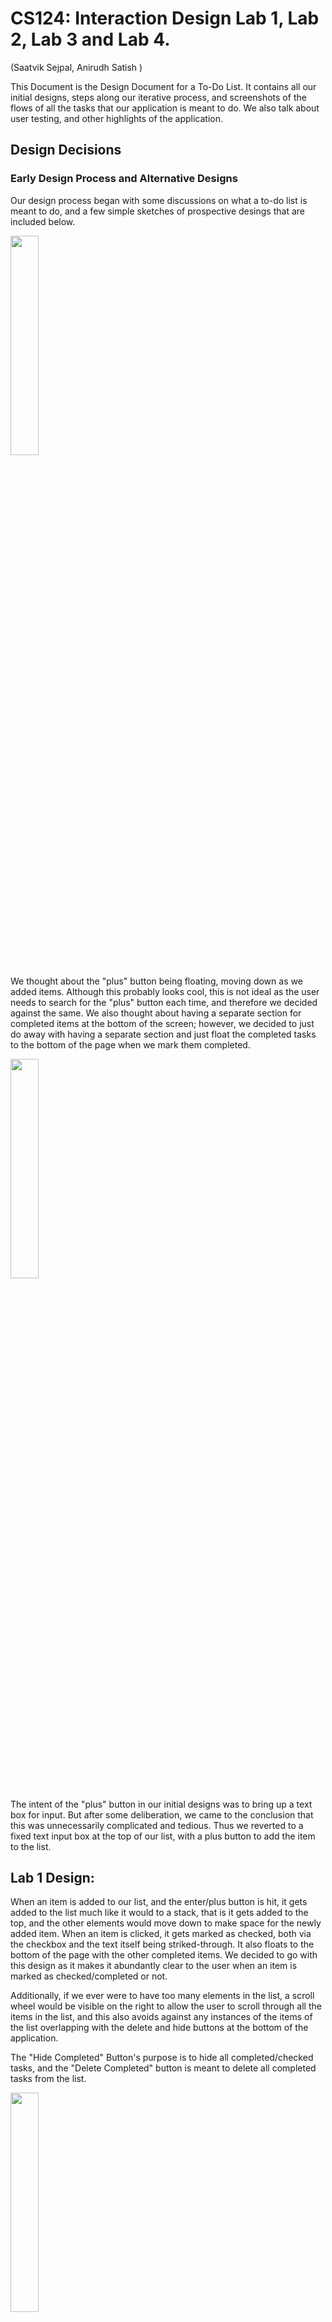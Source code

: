 
# CS124: Interaction Design Lab 1, Lab 2, Lab 3 and Lab 4.

(Saatvik Sejpal, Anirudh Satish
)


This Document is the Design Document for a To-Do List. It contains all our initial designs, steps along our iterative process,
and screenshots of the flows of all the tasks that our application is meant to do. We also talk about user testing, and other highlights of the application.


## Design Decisions

### Early Design Process and Alternative Designs
Our design process began with some discussions on what a to-do list is meant to do, and a few simple
sketches of prospective desings that are included below.


<img src='Screenshots/Page2.png' text-align='center' width=30%/>

We thought about the "plus" button being floating, moving down as we added items.
Although this probably looks cool, this is not ideal as the user needs to search for the "plus"
button each time, and therefore we decided against the same.
We also thought about having a separate section for completed items at the bottom of the screen; however, we decided
to just do away with having a separate section and just float the completed tasks to the bottom of the page when we mark them
completed.

<img src='Screenshots/Page3.png' text-align='center' width=30%/>

The intent of the "plus" button in our initial designs was to bring up a text box
for input. But after some deliberation, we came to the conclusion that this was unnecessarily
complicated and tedious. Thus we reverted to a fixed text input box at the top of our list,
with a plus button to add the item to the list.


## Lab 1 Design:

When an item is added to our list, and the enter/plus button is hit, it gets added to the list much like it would to a stack,
that is it gets added to the top, and the other elements would move down to make space for the newly
added item.
When an item is clicked, it gets marked as checked, both via the checkbox and the text itself being striked-through. It also floats to the bottom of the page with the other
completed items.
We decided to go with this design as it makes it abundantly clear to the user when an item is marked as checked/completed or not.

Additionally, if we ever were to have too many elements in the list, a scroll wheel would be visible on the right to allow the user to scroll through
all the items in the list, and this also avoids against any instances of the items of the list overlapping with the delete and hide buttons
at the bottom of the application.

The "Hide Completed" Button's purpose is to hide all completed/checked tasks, and the "Delete Completed" button is meant
to delete all completed tasks from the list.

<img src='Screenshots/Page4.png' text-align='center' width=30%/>


## Lab 2 Design (changes in Lab2 React implementation):

### List items, completed and uncompleted items
In Lab 2, We implement our app using React, to create a working To-Do list. We made some changes to the initial design in this lab
First, when a new item is added, it does not stay at the top of the List like a stack, but we move it to the bottom of the list (of uncompleted tasks)

Next, when an item is checked, we do move it down the list to a section that has all completed items. However, as opposed to moving a newly checked item to the
very bottom of the list every time, we move it to the completed section, while still maintaining the order in which they were inserted in the
to-do list.

### Buttons:
Based on feedback from Lab1, we made some changes to our buttons in this iteration of the project.
Firstly, if a button is in a situation that it cannot/should not be used, we grey it out, and then disable the actions of the same

Therefore, for the add (+) button, until and unless an input is typed in the text box, it remains greyed out, and as soon as we enter/add the typed item
to our to-do list, it gets greyed out again.

Along the same lines, when no items are marked as completed, or when the to-do list is empty, the "hide completed" and "delete completed" buttons are
greyed out to indicate that they cannot be used (have no function). In addition to this, the buttons are disabled so that accidentally clicking on them does not trigger any
unwanted actions

<img src='Screenshots/HideDeleteDeactivated.png' text-align='center' width=30%/>


When the "hide completed" button is clicked to hide items, the delete button becomes grey and disabled so that users do not accidentally delete
items that they cannot see. Therefore, you can only delete completed items from the list if you are in the visibility mode where you can
see all the items.

<img src='Screenshots/DeleteDeactivate.png' text-align='center' width=30%/>

Finally, we considered comments from Lab 1 about our buttons for the items resembling radio buttons. However, considering the context that they are in (todo list app)
plus the results from the user testing we did, we decided to keep the same design for the buttons (as they also match our rounded theme without sacrificing usability)

### Alert when Delete button is clicked

We added an alert box for when the "delete completed" button is clicked, warning the user that they are going to make an irreversible change,
and asking them to confirm if they want to carry out the action, or hit "No" to revert to the initial state of the list (before the delete button was clicked)
For this alert, we used an Alert package called Sweet alert. The documentation for this alert is below.

We implemented our own CSS to style this alert as to meet the design and theme of our To Do List.

A small note: The sizes of the "No" and "Yes" are actually the same. But the "No" button looks slightly bigger
because by default, that is the one that is selected, and if enter is hit, the "No" button is pressed. We thought about
changing this, but then decided that this makes senese, as users cannot accidentally delete items by hitting enter two times.

Sweet Alert: https://sweetalert.js.org/

<img src='Screenshots/Alertbox.png' text-align='center' width=30%/>



### Changes to Label-Checkbox implementation

To implement editing of items in the Todo List, we removed the functionality of clicking on the label as well to mark the items. Instead, now to mark an item
as completed, a click on the checkbox is required. Clicking on the label enables editing of the text, and allows the user to change the name/title of any task already
in the todo List.

<img src='Screenshots/NewLabelCheck.png' text-align='center' width=30%/>

Additionally, to deal with long tasks (singel task), we implemented a horizontal scrolling mechanism, rather than wrapping. An example of the same is shown below.
This screenshot is a frame while scrolling to the right to see the full item.

<img src='Screenshots/HorizontalScrolling.png' text-align='center' width=30%/>

### Vertical Scrolling

After thinking about edge cases/possible situations where our initial design might break, we thought about implementing
a vertical scrolling mechanism to help deal with lists that have a lot of tasks. A picture of the same is attached below for illustration.
The scroll bar can be seen on the right side of the app.

<img src='Screenshots/VerticalScrolling.png' text-align='center' width=30%/>


## Lab 3 Design:

To incorporate the added functionality of priority for tasks, we needed to make some substantial changes to our
design. These were:
1. Adding a dropdown at the top of the application to allow the user to choose what metric they want to sort by.
2. Adding a dropdown by the input field, to allow the user to add the priority of the task they add to the list. However, users who do not care about priority can continue to use the app with no hiccups, as the default priority of 1
   is applied to all the entered items.
3. A dropdown for each task in the list, indicating the current priority, allowing for editing/changing functionality of priorities.
4. To add the dropdown for each list item, we incorporate a one dimensional gridbox for each list item, which is inserted
   into the two dimensional gridbox that holds all the contents of the list, and the buttons and input fields.

Throughout this design, we maintain our design philosophy of greying out all buttons that cannot be used. Therefore, when
there are no items to be filtered, the filter button remains greyed out, and similarly when there is nothing to add,
the priority button by the input field remains greyed out.

### 1. Dropdown at the top:
The dropdown at the top provides three features to the user. We allow the user to filter by Name, Priority, or Date Created .
The pictures for the flow of performing a sorting task are below.

#### Filter Button at the beginning of the task:
<img src='Screenshots/FilterButtonStart.png' width=30%/>

#### Filter Button while selecting a metric to filter by:
<img src='Screenshots/FilterButtonIntermediate.png' width=30%/>

#### Filter Button after selecting a metric to filter by:
<img src='Screenshots/FilterButtonEnd.png' width=30%/>

### 2. Dropdown by Input Field:

#### When there is nothing in the input field, the dropdown button remains greyed out
<img src='Screenshots/InputPriorityStart.png' width=30%/>

#### While typing, the button becomes orange to indicate that it can be used.
<img src='Screenshots/InputPriorityAdding.png' width=30%/>

#### Clicking on the button gives the following dropdown.
<img src='Screenshots/InputPriorityInter.png' width=30%/>

#### After selecting the priority, and enter/item is added.
Then, the item is added, and the next priority remains the same.
This allows users to enter multiple items in quick succession with the same priority.

<img src='Screenshots/InputPriorityEnd.png' width=30%/>

### 3. Dropdown button for each task item in the list:

#### Before editing the priority of the task, screen looks like this.
<img src='Screenshots/TaskPriorityStart.png' width=30%/>

#### Screen while editing the priority:
<img src='Screenshots/TaskPriorityInter.png' width=30%/>

#### Screen After priority is edited:
<img src='Screenshots/TaskPriorityEnd.png' width=30%/>

## Lab 4 Design:
For this Lab, we added more functionality to our application. These were accessibility (both tabbing and voice over), multiple list functionality and support for multiple
screen sizes.

### Accessibility:
Tabbing follows the order of HTML as it is generated. During all our labs, we were conscious about this, and ensured
that we generated our HTML in the order we want it displayed. Therefore, tabbing through the application (including shift+tab for going in the backward direction) works
really well. Additionally, using the spacebar/enter key to select, move to different pages of the application depending on what the feature is
is needed. Exactly how these mechanics work is addressed in our <a href='https://youtu.be/K11KCT0sHxA'>Youtube Video</a>!

Furthermore, we have made our app very accessible for people with low vision and people who are visually impaired through the use of Aria Labels for our HTML elements. These Aria Labels make it such that if someone uses a Text to Speech Helper such as VoiceOver on Mac, then helper will be able to provide detailed descriptions of what each of the elements in our app do.
A demo showing the functionality of our app with the VoiceOver Utility can be found in this <a href='https://youtu.be/V2-YBc7EShA'>Youtube Video</a>.

### Multiple Lists:

Multiple lists is a must-have feature in any good To-Do list. Now that we have a much better understanding of React, and components,
we were able to implement the same with little to no hiccups. The design for this follows our philosophy that we used for items in our single list To-Do List.
When the application is opened, a screen with all the lists is shown (if any exists, else empty), and adding a new TaskList is the same as adding a new item. The TaskList name is entered in the text input field,
and then it is added to the "List of Lists" or "List of TaskLists".

Each TaskList name can be edited by clicking on it, much like the items in the To-Do List. Then, for each TaskList, there is a "Go" button, which when clicked
opens the "TO-Do List" for that TaskList. Once inside a particular list, we also have a "back" button to allow the user to come back to the main screen with all the different TaskLists, to do other actions.
There is also a delete button, which allows users to delete entire TaskLists individually. However, since deleting a whole TaskList
is a big task (in that you do not want any mistakes), we have an alert pop up to indicate to the user that this is an irreversible action, asking for confirmation to proceed.
We also have a delete-all-lists button that is pretty self explanatory. It deletes all the TaskList, and therefore all the individual tasks in all the TaskLists. Naturally, as this is also a potentially dangerous action,
we have an alert box asking for confirmation from the user that they intend to do the indicated action.

There are some pictures below to show this new features.

Homepage:

<img src='Screenshots/ListOfTasklistsHome.png' width=30%/>

Inside a particular TaskList:

<img src='Screenshots/IndicateBackButton.png' width=30%/>

### Multiple Screen Sizes:

Responsive design is a very important component of an application, that allows it to be used on different sized devices, from different manufacturers.
While our design works for mobiles, desktops and iPads in both landscape and Portrait mode, the way our CSS works allows the application to be viewed in all sizes of screen in between and larger than these three mentioned
sizes, which we think is very cool and important. That is, not only does it work on Moto G4, but also on other mobile devices, and other tablets, and desktop sizes and aspect ratios.

When used on larger screens, our application is not just a zoomed in version of the mobile screen, but the extra screen real estate is used for more items/tasks/TaskLists
to be visible at once without scrolling. We do have slightly larger fonts for bigger displays just to make it easier on the user to parse the information, and use the application to its best potential.

A few pictures indicating the application in a few different screen sizes are below (not all)!:

Desktop:

<img src='Screenshots/DesktopTaskList.png' width=30%/>

Phone Landscape:

<img src='Screenshots/MobileLandscape.png' width=30%/>

iPad Portrait:

<img src='Screenshots/IpadPortrait.png' width=30%/>

iPad Landscape:

<img src='Screenshots/IpadLandscape.png' width=30%/>

iPad Landscape List of TaskLists view:

<img src='Screenshots/IpadLandscapeLists.png' width=30%/>


## User Testing:

### Lab 1 (static app)
We showed our project to one of our roommates, who we will refer to as Person A in this section. As we do not have a working
page/application due to the lack of javascript, we just spoke about the design, their first thoughts on how useable it was, etc.

Person A believed that our application was quite clear on how to add elements to the to-do list, which was via the text input at the top
followed by an enter keystroke, or hitting the plus button. Additionally, they liked our idea of how checked items/completed items
would float down the list and pile up at the bottom of the list, creating a clear demarcation between uncompleted and completed tasks.

They did mention something that we feel could be useful if we are ever to actually implement javascript for this application. To edit
items that are already in the list, they felt that a long press on mobile was the most intuitive and logical way to edit tasks.
Therefore, we would like to add this functionality in our future implementation.

### Lab 2

#### Person B:
(This user testing was done before the complete version of the app was done. i.e, the alert box was not implemented, along with some other teething issues
such as wrapping)
Person B also had positive feedback about our application. They were impressed by how hitting enter while adding an item added it to our list.
They also suggested that when the hide completed button was clicked, and the completed items were hidden, the delete button should be deactivated, so that users do not accidentally delete something they did not intend to.
(This feedback was implemented in our final version). Person B also spoke about how it would be nice if when they checked an item to mark as completed, if it first visually showed itself being checked, and then moving
to its respective place in the lower portion of the list rather than immediately jumping there. They also said, that when adding an item to a list, the focus in the List changed to that item. This would be particularly useful when there are
a lot of items in the list, and the user gets lost when adding new stuff to an already large list. This is something that we have tried to implement, but are stumbling on in the final stages.

Person B was also impressed with the vertical scrolling to accomadate for very large lists with a lot of items.


#### Person C:
Person C thought that our app was overall quite intuitive and easy to use. They were particularly happy that clicking the "Enter" key
while adding a task actually created it and that they did not have to click on the "+" button. Furthermore, they were also impressed by the
Alert Box that shows up when a user attempts to delete a task. One thing that Person C thought was not immediately obvious, was that the tasks were editable
on click. At the moment, we could not think of a way to make it more obvious while maintaining our minimal design, but we will give it more thought in future labs.
Person C also thought that when a task is too long, it was perhaps not convenient that the task extends on the same line and allows the user to scroll horizontally.
While we do note Person C's thoughts, we were having trouble wrapping the text of a task that was too long correctly.


### Lab 3

#### Person D:
This user testing was done before the complete version of our application for this lab was completed.
This person's feedback really helped and resulted in some changes in our delpoyed model.
This user, while adding items to our list, did not know what the 1, 2, 3 referred to priorities. At this stage,
the dropdown in our input field for priority did not have any text, and was simply 1, 2, 3 as well. So the user was confused, and assumed that
these numbers implied how long it should take them to complete the task. Therefore, we took this feedback, and edited the
priority button in the input field to have the text priority while loading as its default value, so that users know what it is.

Person D also commented on how the dropdown for the filter button said "Created", and suggested that "Created Date" would be more
informative, and we took this advice and made the required change to our app.
This user also really liked our alert that pops up when deleted items are deleted.


### Lab 4


#### Person E:

This user testing was done after the complete implementation of our list of TaskLists, with the most recent version of the UI.
This person identified that the main page was a list of TaskLists quite quickly, but suggested that the name we used for this
landing page be something else, and not just "Lists". We took this advice and made the change to it. Person E was very appreciate of the
trash can symbols we used to indicate the delete action, and said that it was "neat" and very intuitive. They were impressed by the ability to edit
the names of TaskLists themselves!

Upon entering a particular TaskList, they were able to find their way around the application quite easily, understanding the mechanics
of how adding/deleting/renaming tasks work. Similar to Person D from Lab 3, they were confused by what the 1,2,3 meant for priority for a bit, but
then were able to understand/use their own interpretation for it, that being that it was the urgency with which the tasks had to be completed.

They liked that the back button was at the top left, keeping with standard conventions of back buttons, particularly in web browsers.
Person E enquired about whether swiping to the right from the left corner of the screen would work/take them back on a mobile device.
To be honest, we did not really think of this until they brought it up, but we recognize that this is a very common gesture in mobile applications,
and want to look into this for possible implementation in future labs!


#### Person F:

This users experience seemed to echo the comments of Person E. They were able to very quickly navigate through the application. This person
added new taskLists to the list, and played around with renaming it, then deleting them/going into a particular list and then adding individual items.
This was very nice to see as they seemed to get all the features fairly intuitively. One comment they made was that they were not sure why the priority dropdown was greyed out
and they kept trying to click this. Our rationale for greying this button out was that when there is no item to be added, the button serves no purpose, and is therefore greyed out, and deactivated.

On discussion later they seemed to like this, but they were still a bit confused by this behaviour while using the application. However, this behaviour did not hinder the way they used the app, rather it was
a minor issue. Due to this observation, we decided to not change the existing functionality of the button, but we do intend on keeping this in mind, and should the
situation come where multiple users are confused by it, or it only hinders more than helps, the change can be made to ensure that the button is not greyed out.

Apart from this, the user had positive feedback, and was quite happy with its performance! This made us very happy as well.

Both Person E and F for this user testing are people who are NOT in this class, and are not CS majors. Therefore they represent a larger percentage of the user population, and it was nice to see
that to even such users, the application was intuitive, and helpful.


## Screenshots and Images from our implementation:

Attached below is a screenshot of our application at a random stage, with some items in the list, and some items marked as checked.

<img src='Screenshots/MainHTMLPic.png' width=30%/>


We also have images from different stages of our application to show the flow when completing the different tasks that it is intended to do.

For all the following Flows below are flows for any particular TaskList. Since we just added our List of TaskLists functionality, there is a slight to change to this flow
The root flow in each TaskList remains the same, except going to that particular TaskList requires the additional step of clicking "GO" on the corresponding TaskList.


### Task 1: Adding a task to an empty list

To add an item, simply type in the input text box at the top of the app, and then hit "Enter/Return" on your keyboard, or the + button
to add the item to the list.

Screen at the Beginning of the task:

<img src='Screenshots/PreTask1.png' width=30%/>

Screen during the process of adding an item to the list:

<img src='Screenshots/IntermediateTask1.png' width=30%/>

Screen after adding said item to the list:

<img src='Screenshots/PostTask1.png' width=30%/>

### Task 2: Adding an element to a non-empty List

To add an item, simply type in the input text box at the top of the app, and then hit "Enter/Return" on your keyboard, or the + button
to add the item to the list.

Screen at the Beginning of the task:

<img src='Screenshots/PreTask2.png' width=30%/>

Screen during the process of adding the item to the list:

<img src='Screenshots/IntermediateTask2.png' width=30%/>

Screen after adding said item to the list:

<img src='Screenshots/PostTask2.png' width=30%/>

Here we can see how our app deals with new items when there are already existing things to do.
It simply adds it to the bottom of the unchecked portion of the list (if there are any checked items). Therefore, a newly added item floats down the list
and gets added just above completed items (if any)


### Task 3: Mark an Item completed

To mark an item as completed, simply click on the check button on the left, and this marks the item as completed.

Screen at the Beginning of the task:

<img src='Screenshots/PreTask3.png' width=30%/>

Screen after marking item as completed:

<img src='Screenshots/PostTask3.png' width=30%/>

Our app moves the completed items to the bottom of the list, as talked about earlier, therefore grouping all
completed and uncompleted items together.

### Task 4: Rename an item in the list:

To rename a task, a click on the text is all that is required. Once done editing, simply click away (in a different position) or
hit enter

Screen at the Beginning of the task:

<img src='Screenshots/PreTask4.png' width=30%/>

Screen during the process of renaming the item:

<img src='Screenshots/IntermediateTask4.png' width=30%/>

Screen after renaming the item:

<img src='Screenshots/PostTask4.png' width=30%/>

To rename the item, our text is editable, and thus when a user clicks on the text, they are able
to rename that to whatever they please. whether this be completely removing text, or adding some more.


### Task 5: To show only uncompleted items

To accommodate this task, we have a button called "Hide Completed", which is pretty self explanatory.
On clicking this button, the application will hide all completed tasks from the user, and the button's text changes
to show all. Clicking this button show all will revert to the stage where all tasks, both completed and uncompleted are visible

Screen at the Beginning of the task:

<img src='Screenshots/PreTask5.png' width=30%/>

Screen after clicking hide completed button:

<img src='Screenshots/PostTask5.png' width=30%/>

### Task 6: Delete all completed tasks:

For this function, our app has a "delete completed" button, which when clicked will bring up an alert tab,
asking the user to confirm their action, or revert back. If they chose to delete all items delete all items that are marked as checked/completed in the list, leaving only the uncompleted
tasks on the screen. Unlike hide completed tasks, this is not reversible, and actually removes them, rather
than just not showing the completed tasks.

Screen at the Beginning of the task:

<img src='Screenshots/PreTask6.png' width=30%/>

Screen during the alert pop up:

<img src='Screenshots/IntermediateTask6.png' width=30%/>

Screen after deleting all completed tasks (if yes):

<img src='Screenshots/PostTask6.png' width=30%/>

Screen if No/Cancel is hit:

<img src='Screenshots/PreTask6.png' width=30%/>

The flows for a few additional things that we thought would be good to elaborate on are mentioned below.

### Task 7: Going to the TaskList named Homework:

Screen when on the main page of the application:

<img src='Screenshots/GoingToTaskListBeginning.png' width=30%/>

Screen while selecting Go button:

<img src='Screenshots/GoingToTaskListIntermediate.png' width=30%/>

Screen after clicking Go Button:

<img src='Screenshots/GoingToTaskListEndpng' width=30%/>

There is a loading screen with a spinning wheel that shows as the page is loaded. This is more visible on lower end devices, or with throttling/bad internet.


### Task 8: Deleting a TaskList:

Screen when inside that TaskList:

<img src='Screenshots/DeletingTasklistBeginning.png' width=30%/>

Screen after clicking Back:

<img src='Screenshots/DeletingTasklistInter1.png' width=30%/>

Screen after clicking the Trash can corresponding to this List:

<img src='Screenshots/DeletingTasklistInter2.png' width=30%/>

Screen after confirming the deletion:

<img src='Screenshots/DeletingTasklistEnd.png' width=30%/>

The other flows, such as creating a new list, deleting all lists, editing a list follow the same philosophy that was and continues to be used with individual tasks in their TaskLists. Thus we do not mention and have pictures for all these tasks, but do mention that they
are the same in terms of how to do them, with the exception that no marking lists as checked. The analogous thing to do here is to simply delete
the entire list when completed (or keep it. Upto the user).

## Challenges Faced

### Lab 1
Our initial mistake was in understanding the purpose of this lab. We thought that we had to make a fully functioning JavaScript based
Web App that would allow all the To-Do List functionalities. Hence, we spent a few hours, initially working in Raw JS trying to make this a
proper To-Do List. After we realized that the task was to simply make static webpages, our process went a lot more smoothly and we did not face any really
problematic challenges.

I think the primary thing that we struggled with was just not being able to align elements correctly with GridBoxes.
Also, it took us a while to select a font that we were happy with because some of the initial fonts we chose had weird ways of
displaying hyphens. Hence, we finally arrived at the QuickSand font which is a Google Font (and we think it looks pretty good!).


### Lab 2
One of the first challenges we faced was when we were trying to make completed items float below our uncompleted items was that the text of our item would move down; however,
the item that takes its place would be marked as completed. This bug took us a really long time to figure out until we realized that we had to use keys so that React would know
which list item actually needs to be moved where.

Another challenge we faced was wrapping the text in the same alignment as the first line of the task. The text would wrap below the checkbox and we were unable to find a fix for this.
Hence, we changed our implementation so that if a task was too long it would continue on the same line and provide a horizontal scroll bar.

### Lab 3
We struggled a lot with understanding the filtering and how firestore implements this. The thing that took us a while to figure out
was how to re-render the React app when the filter query is run, on the new filtered data. We managed to overcome the issue by
using two different queries, one that uses an OrderBy clause when filter is active, and one that is just our default query when we just want to pull the data as is from firestore.

Another big issue we had this lab was getting the app working simultaneously on two different tabs or devices. We were very puzzled
as this functionality seemed to work in most instances, but not completely. For instance, adding an item/editing an item worked well, and
we could see the update on the other tabs when the change was made on one. However, when an item was marked as checked, or the priority of the same
was changed, the changes were not showing on the other devices. It took us a while to debug this, but we figured it out, and the issue was with
us using a React state, when the props could be used directly.

### Lab 4

The most challenging part of this lab was making it usable in multiple screen sizes. Playing around with a lot of @media screen queries was tedious, but it paid off in the end.
To accomplish this goal of usability in different screen sizes, we had to make some under the hood changes to our implementation, such as adding flex-boxes (grid-boxes with one row)
in multiple other locations. We also had to revert from coding all our CSS in Pixels to percentages and "fr", which was tedious, but made us realize that using percentages is usually the way to go when
creating an application, and to always/most of the time start with that as the foundation.

Another slightly challenging this lab was implementing the List of TaskLists. It took us a bit to visualize what this would entail,
how we would create this new component/components and integrate it into our app. This entailed creating new components, and calling them from our App.js,
and making a host of changes to how the data was stored in our database (adding another layer of nesting). We also had to make
changes to how we used firebase queries, and functions that called firebase functions to do operations on the database. However, once we understood
how to do this, it was smooth sailing from there on.

## Part of the Design you are most proud of:

We are quite proud of the color scheme that we ended up using. We both think that we are not super artistic and hence are quite proud of how pleasing
our To-Do List looks. The general minimalist design that we have come up with also looks quite nice in our opinion with the rounded corners of all the elements on the page.

We are really happy with the way our completed items move to the bottom portion of the list. We are proud of how we implemented this and also that we understand how it works.

We are also quite pleased with the SWAL alert box that we have when the delete button is clicked. We were able to style this in an attractive way that matched our
app.


### Lab 3:
We are very proud of how our app turned out this week. Firstly, the new buttons we added do not clog the screen.
They are quite nice in their location with regards to the other elements. Also, the philosophy we have of greying out the buttons
when they are not in a position to be used is incorporated with all of these buttons, and we are quite pleased with that.

When a metric for sorting is selected, and changes are made to the tasks in the list, its position changes dynamically. That is,
it slots into its required position according to the filter as soon as the change is made. We think this is pretty cool, and are really happy with this functionality.

We are also proud of our alignment of elements in this application. We used the advice from the guest lecture from Wednesday's class
and applied the same to our app. We tried our best to align elements with something else, and we think this turned out really well.


### Lab 4:
We are really proud of our overall implementation and how this app turned out. We are very pleased with our drive to stick to a design philosophy throughout the development of this application,
and even when implementing the List of TaskLists.
We are also very pleased with the ability of our application to handle different screen sizes and be usable in all of them including landscape mode on devices that support this feature.

Another thing that we are proud of, that is a feature we have carried over from lab 4, but worked really hard to maintain across all screen sizes is alignment.
Aligning the different elements with each other, as the screen changed in size was quite challenging, but quite satisfying once we finished.

Additionally, we are happy with the accessibility that this application has. That is, it is easy to
use with the keyboard only. Also, this is the first time we are using Aria-labels in such a widespread manner, and we are happy with how it turned out.

Finally, during our user testing, we got feedback that our app is intuitive, easy to use, and looks visually appealing. This feedback from our users really made us very proud.  
